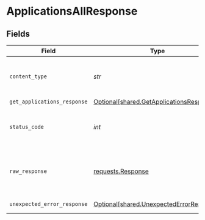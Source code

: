 # ApplicationsAllResponse


## Fields

| Field                                                                                      | Type                                                                                       | Required                                                                                   | Description                                                                                |
| ------------------------------------------------------------------------------------------ | ------------------------------------------------------------------------------------------ | ------------------------------------------------------------------------------------------ | ------------------------------------------------------------------------------------------ |
| `content_type`                                                                             | *str*                                                                                      | :heavy_check_mark:                                                                         | HTTP response content type for this operation                                              |
| `get_applications_response`                                                                | [Optional[shared.GetApplicationsResponse]](../../models/shared/getapplicationsresponse.md) | :heavy_minus_sign:                                                                         | Applications                                                                               |
| `status_code`                                                                              | *int*                                                                                      | :heavy_check_mark:                                                                         | HTTP response status code for this operation                                               |
| `raw_response`                                                                             | [requests.Response](https://requests.readthedocs.io/en/latest/api/#requests.Response)      | :heavy_minus_sign:                                                                         | Raw HTTP response; suitable for custom response parsing                                    |
| `unexpected_error_response`                                                                | [Optional[shared.UnexpectedErrorResponse]](../../models/shared/unexpectederrorresponse.md) | :heavy_minus_sign:                                                                         | Unexpected error                                                                           |